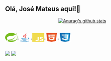 
## Olá, José Mateus aqui!👋

<div align="center">


 <div>
  <a href="https://github.com/mateusjose98">
</div>
   
![Anurag's github stats](https://github-readme-stats.vercel.app/api?username=mateusjose98&PAT_1=show_icons=true&bg_color=050C21&text_color=FFF&title_color=FFFF&icon_color=FFF&PAT_1)
 
</div>



<div style="display: inline_block"><br>
  <img align="center" alt="Mateus-Spring" height="30" width="40"
       src="https://github.com/devicons/devicon/blob/master/icons/spring/spring-original.svg">
 <img align="center" alt="Mateus-Java" height="30" width="40"
 src="https://github.com/devicons/devicon/blob/master/icons/java/java-original.svg">
  <img align="center" alt="Mateus-Js" height="30" width="40" src="https://raw.githubusercontent.com/devicons/devicon/master/icons/javascript/javascript-plain.svg">
  <img align="center" alt="Mateus-HTML" height="30" width="40" src="https://raw.githubusercontent.com/devicons/devicon/master/icons/html5/html5-original.svg">
  <img align="center" alt="Mateus-CSS" height="30" width="40" src="https://raw.githubusercontent.com/devicons/devicon/master/icons/css3/css3-original.svg">
</div>

##

<div>
  <a href="https://www.linkedin.com/in/jos%C3%A9-mateus-barros-taveira/" target="_blank"><img src="https://img.shields.io/badge/-LinkedIn-%230077B5?style=for-the-badge&logo=linkedin&logoColor=white" target="_blank"></a>
  <a href = "mailto:josemateus.ufma@gmail.com"><img src="https://img.shields.io/badge/-Gmail-%23333?style=for-the-badge&logo=gmail&logoColor=white" target="_blank"></a> 
 

 
</div>
